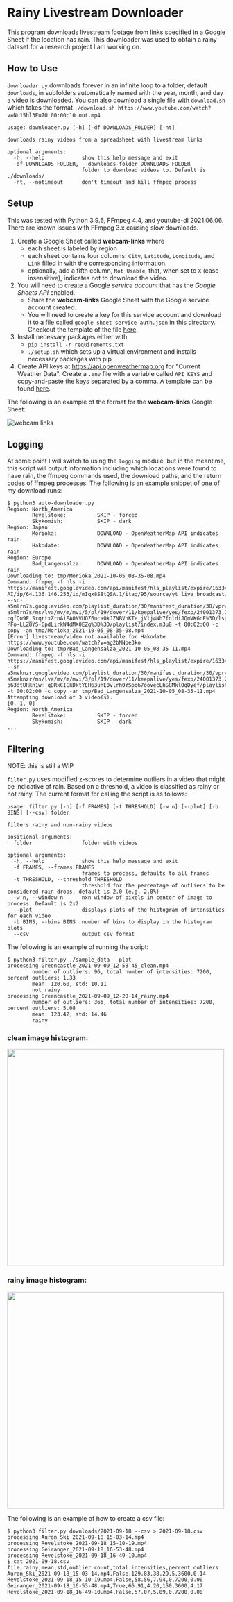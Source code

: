 # Rainy Livestream Downloader

This program downloads livestream footage from links specified in a Google Sheet if the location has rain. This downloader was used to obtain a rainy dataset for a research project I am working on.

## How to Use
`downloader.py` downloads forever in an infinite loop to a folder, default `downloads`, in subfolders automatically named with the year, month, and day a video is downloaded. You can also download a single file with `download.sh` which takes the format `./download.sh https://www.youtube.com/watch?v=Nu15hl3Eu7U 00:00:10 out.mp4`.
```
usage: downloader.py [-h] [-df DOWNLOADS_FOLDER] [-nt]

downloads rainy videos from a spreadsheet with livestream links

optional arguments:
  -h, --help            show this help message and exit
  -df DOWNLOADS_FOLDER, --downloads-folder DOWNLOADS_FOLDER
                        folder to download videos to. Default is ./downloads/
  -nt, --notimeout      don't timeout and kill ffmpeg process
```

## Setup
This was tested with Python 3.9.6, FFmpeg 4.4, and youtube-dl 2021.06.06. There are known issues with FFmpeg 3.x causing slow downloads.

 1. Create a Google Sheet called __webcam-links__ where
    * each sheet is labeled by region 
    * each sheet contains four columns: `City`, `Latitude`, `Longitude`, and `Link` filled in with the corresponding information.
    * optionally, add a fifth column, `Not Usable`, that, when set to `X` (case insensitive), indicates not to download the video.
 2. You will need to create a Google _service account_ that has the _Google Sheets API_ enabled. 
    * Share the __webcam-links__ Google Sheet with the Google service account created.
    * You will need to create a key for this service account and download it to a file called `google-sheet-service-auth.json` in this directory. Checkout the template of the file [here](google-sheet-service-authTEMPLATE.json).
 3. Install necessary packages either with
    * `pip install -r requirements.txt`
    * `./setup.sh` which sets up a virtual environment and installs necessary packages with pip
 4. Create API keys at https://api.openweathermap.org for "Current Weather Data". Create a `.env` file with a variable called `API_KEYS` and copy-and-paste the keys separated by a comma. A template can be found [here](.envTEMPLATE).

The following is an example of the format for the __webcam-links__ Google Sheet:

![webcam links](./images/webcam-links.png)

## Logging
At some point I will switch to using the `logging` module, but in the meantime, this script will output information including which locations were found to have rain, the ffmpeg commands used, the download paths, and the return codes of ffmpeg processes. The following is an example snippet of one of my download runs:

```console
$ python3 auto-downloader.py
Region: North_America
        Revelstoke:          SKIP - forced
        Skykomish:           SKIP - dark
Region: Japan
        Morioka:             DOWNLOAD - OpenWeatherMap API indicates rain
        Hakodate:            DOWNLOAD - OpenWeatherMap API indicates rain
Region: Europe
        Bad_Langensalza:     DOWNLOAD - OpenWeatherMap API indicates rain
Downloading to: tmp/Morioka_2021-10-05_08-35-08.mp4
Command: ffmpeg -f hls -i https://manifest.googlevideo.com/api/manifest/hls_playlist/expire/1633444508/ei/PA5cYfXCLN6QsfIPj62y-AI/ip/64.136.146.253/id/mIqx8S8tQSA.1/itag/95/source/yt_live_broadcast/requiressl/yes/ratebypass/yes/live/1/sgoap/gir%3Dyes%3Bitag%3D140/sgovp/gir%3Dyes%3Bitag%3D136/hls_chunk_host/rr5---sn-a5mlrn7s.googlevideo.com/playlist_duration/30/manifest_duration/30/vprv/1/playlist_type/DVR/initcwndbps/16360/mh/tl/mm/44/mn/sn-a5mlrn7s/ms/lva/mv/m/mvi/5/pl/19/dover/11/keepalive/yes/fexp/24001373,24007246/mt/1633422751/sparams/expire,ei,ip,id,itag,source,requiressl,ratebypass,live,sgoap,sgovp,playlist_duration,manifest_duration,vprv,playlist_type/sig/AOq0QJ8wRgIhALUdFNNHwtZFtGxMajlOWG3hRx-cgfQu9F_SxqrtxZrnAiEA0NVUOZ6ucaOkJZNBVnKTe_jVlj4Nh7fnldiJQmVKGnE%3D/lsparams/hls_chunk_host,initcwndbps,mh,mm,mn,ms,mv,mvi,pl/lsig/AG3C_xAwRQIhANHV5_k6TCAX0qCpxxv8RJHzTJNuzXI0n_3C8kIJzl34AiAFtB2fRP5dIAH_cv-PFo-LLZ8YS-CpdLirkW4dMX0EZg%3D%3D/playlist/index.m3u8 -t 00:02:00 -c copy -an tmp/Morioka_2021-10-05_08-35-08.mp4
[Error] livestream/video not available for Hakodate https://www.youtube.com/watch?v=ag2bNNpe3ko
Downloading to: tmp/Bad_Langensalza_2021-10-05_08-35-11.mp4
Command: ffmpeg -f hls -i https://manifest.googlevideo.com/api/manifest/hls_playlist/expire/1633444512/ei/QA5cYa3EKLKRsfIP1oGF8A8/ip/64.136.146.253/id/huTfRXMDFTk.1/itag/96/source/yt_live_broadcast/requiressl/yes/ratebypass/yes/live/1/sgoap/gir%3Dyes%3Bitag%3D140/sgovp/gir%3Dyes%3Bitag%3D137/hls_chunk_host/rr3---sn-a5meknzr.googlevideo.com/playlist_duration/30/manifest_duration/30/vprv/1/playlist_type/DVR/initcwndbps/15290/mh/BN/mm/44/mn/sn-a5meknzr/ms/lva/mv/m/mvi/3/pl/19/dover/11/keepalive/yes/fexp/24001373,24007246/mt/1633422272/sparams/expire,ei,ip,id,itag,source,requiressl,ratebypass,live,sgoap,sgovp,playlist_duration,manifest_duration,vprv,playlist_type/sig/AOq0QJ8wRgIhAMDxlpCB0cz7RuZQAX3ovcqbz5EtflV3IMD3o2iXyItjAiEAyvqq7iIvZh96kPBGLdtuGOq6USdxcCrEeW5FysvMEc0%3D/lsparams/hls_chunk_host,initcwndbps,mh,mm,mn,ms,mv,mvi,pl/lsig/AG3C_xAwRAIgJWCcpDXywB5I7wx_JHGqP9Mu0-p63dtURkn1wH_qDRkCICkDktYEH63unE0vlrh0YSpq67oovecLhS8MklOqDyef/playlist/index.m3u8 -t 00:02:00 -c copy -an tmp/Bad_Langensalza_2021-10-05_08-35-11.mp4
Attempting download of 3 video(s).
[0, 1, 0]
Region: North_America
        Revelstoke:          SKIP - forced
        Skykomish:           SKIP - dark
...
```

## Filtering
NOTE: this is still a WIP

`filter.py` uses modified z-scores to determine outliers in a video that might be indicative of rain. Based on a threshold, a video is classified as rainy or not rainy. The current format for calling the script is as follows:
```
usage: filter.py [-h] [-f FRAMES] [-t THRESHOLD] [-w n] [--plot] [-b BINS] [--csv] folder

filters rainy and non-rainy videos

positional arguments:
  folder                folder with videos

optional arguments:
  -h, --help            show this help message and exit
  -f FRAMES, --frames FRAMES
                        frames to process, defaults to all frames
  -t THRESHOLD, --threshold THRESHOLD
                        threshold for the percentage of outliers to be considered rain drops, default is 2.0 (e.g. 2.0%)
  -w n, --window n      nxn window of pixels in center of image to process. Default is 2x2.
  --plot                displays plots of the histogram of intensities for each video
  -b BINS, --bins BINS  number of bins to display in the histogram plots
  --csv                 output csv format
```
The following is an example of running the script:
```console
$ python3 filter.py ./sample_data --plot
processing Greencastle_2021-09-09_12-58-45_clean.mp4
        number of outliers: 96, total number of intensities: 7200, percent outliers: 1.33
        mean: 120.60, std: 10.11
        not rainy
processing Greencastle_2021-09-09_12-20-14_rainy.mp4
        number of outliers: 366, total number of intensities: 7200, percent outliers: 5.08
        mean: 123.42, std: 14.46
        rainy
```
### clean image histogram:
<img src="./images/Greencastle_clean.png" width="500">

### rainy image histogram:
<img src="./images/Greencastle_rainy.png" width="500">

The following is an example of how to create a csv file:
```console
$ python3 filter.py downloads/2021-09-18 --csv > 2021-09-18.csv
processing Auron_Ski_2021-09-18_15-03-14.mp4
processing Revelstoke_2021-09-18_15-10-19.mp4
processing Geiranger_2021-09-18_16-53-48.mp4
processing Revelstoke_2021-09-18_16-49-10.mp4
$ cat 2021-09-18.csv
file,rainy,mean,std,outlier count,total intensities,percent outliers
Auron_Ski_2021-09-18_15-03-14.mp4,False,129.83,38.29,5,3600,0.14
Revelstoke_2021-09-18_15-10-19.mp4,False,58.56,7.94,0,7200,0.00
Geiranger_2021-09-18_16-53-48.mp4,True,66.91,4.20,150,3600,4.17
Revelstoke_2021-09-18_16-49-10.mp4,False,57.07,5.09,0,7200,0.00
```